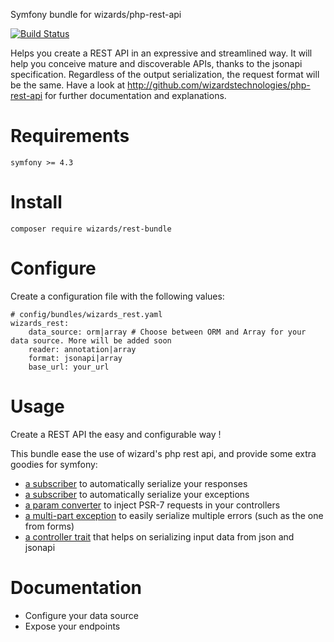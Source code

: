 Symfony bundle for wizards/php-rest-api

[![Build Status](https://travis-ci.org/wizardstechnologies/rest-api-bundle.svg?branch=master)](https://travis-ci.org/wizardstechnologies/rest-api-bundle)

Helps you create a REST API in an expressive and streamlined way.
It will help you conceive mature and discoverable APIs, thanks to the jsonapi specification.
Regardless of the output serialization, the request format will be the same.
Have a look at http://github.com/wizardstechnologies/php-rest-api for further documentation and explanations.

# Requirements
```
symfony >= 4.3
```

# Install
```
composer require wizards/rest-bundle
```

# Configure
Create a configuration file with the following values:

```
# config/bundles/wizards_rest.yaml
wizards_rest:
	data_source: orm|array # Choose between ORM and Array for your data source. More will be added soon
	reader: annotation|array
	format: jsonapi|array
	base_url: your_url
```

# Usage
Create a REST API the easy and configurable way !

This bundle ease the use of wizard's php rest api, and provide some extra goodies for symfony:
- [a subscriber](https://github.com/wizardstechnologies/rest-api-bundle/blob/master/Subscriber/SerializationSubscriber.php) to automatically serialize your responses
- [a subscriber](https://github.com/wizardstechnologies/rest-api-bundle/blob/master/Subscriber/ExceptionSubscriber.php) to automatically serialize your exceptions
- [a param converter](https://github.com/wizardstechnologies/rest-api-bundle/blob/master/Subscriber/ExceptionSubscriber.php) to inject PSR-7 requests in your controllers
- [a multi-part exception](https://github.com/wizardstechnologies/rest-api-bundle/blob/master/ParamConverter/Psr7ParamConverter.php) to easily serialize multiple errors (such as the one from forms)
- [a controller trait](https://github.com/wizardstechnologies/rest-api-bundle/blob/master/Controller/JsonControllerTrait.php) that helps on serializing input data from json and jsonapi

# Documentation

- Configure your data source
- Expose your endpoints

